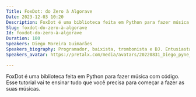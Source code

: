 ```yaml
---
Title: FoxDot: do Zero à Algorave
Date: 2023-12-03 10:20
Description: FoxDot é uma biblioteca feita em Python para fazer música com código. Esse tutorial vai te ensinar tudo que você precisa para começar a fazer as suas músicas.
Slug: foxdot-do-zero-à-algorave
Id: foxdot-do-zero-à-algorave
Duration: 180
Speakers: Diego Moreira Guimarães
Speakers_biography: Programador, baixista, trombonista e DJ. Entusiasta da tecnologia nas artes, lança regularmente músicas feitas com programação e ensina sobre o assunto pra quem quiser ouvir.
Speakers_avatar: https://pretalx.com/media/avatars/20220831_Diego_pyne_RdYiPn4.jpg

---
```


FoxDot é uma biblioteca feita em Python para fazer música com código. Esse tutorial vai te ensinar tudo que você precisa para começar a fazer as suas músicas.
